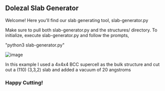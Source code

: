 ## Dolezal Slab Generator

Welcome! Here you'll find our slab generating tool, slab-generator.py

Make sure to pull both slab-generator.py and the structures/ directory. To initialize, execute slab-generator.py and follow the prompts, 

"python3 slab-generator.py"

![image](https://user-images.githubusercontent.com/47109396/143382489-76a156e1-0624-45b2-9c76-b607d7764b5d.png)

In this example I used a 4x4x4 BCC supercell as the bulk structure and cut out a (110) (3,3,2) slab and added a vacuum of 20 angstroms
### Happy Cutting!
